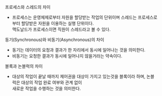 프로세스와 스레드의 차이
- 프로세스는 운영체제로부터 자원을 할당받는 작업의 단위이며 스레드는 프로세스로부터 할당받은 자원을 이용하는 실행 단위이다.  
맥도날드가 프로세스이면 직원이 스레드라고 볼 수 있다.  

동기(Synchronous)와 비동기(Asynchronous)의 차이
- 동기는 데이터의 요청과 결과가 한 자리에서 동시에 일어나는 것을 의미한다.
- 비동기는 요청한 결과가 동시에 일어나지 않을거라는 약속이다.

블록과 논블럭의 차이
- 대상의 작업이 끝날 때까지 제어권을 대상이 가지고 있는것을 블록이라 하며, 논블럭은 대상의 작업 완료 여부와 관계 없이   
새로운 작업을 수행하는 것을 의미한다.